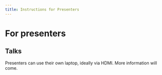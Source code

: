 ```yaml
---
title: Instructions for Presenters
---
```


# For presenters

## Talks

Presenters can use their own laptop, ideally via HDMI.
More information will come.
